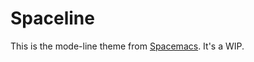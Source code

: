 # Spaceline

This is the mode-line theme from [Spacemacs](https://github.com/syl20bnr/spacemacs). It's a WIP.
